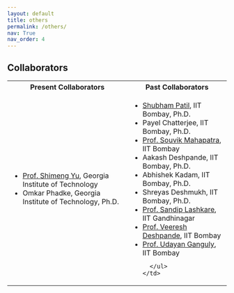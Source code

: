 ```yaml
---
layout: default
title: others
permalink: /others/
nav: True
nav_order: 4
---
```


<!-- <h2><strong>Workshops</strong> and Teaching Responsibilities</h2> -->

<h2><strong>Collaborators</strong></h2>
<!-- #Collaborators -->  

<table>
  <tr>
    <th>Present Collaborators</th>
    <th>Past Collaborators</th>
  </tr>
  <tr>
    <td>
      <ul>
        <li><a href = "https://shimeng.ece.gatech.edu/professor/">Prof. Shimeng Yu</a>, Georgia Institute of Technology</li>
        <li>Omkar Phadke, Georgia Institute of Technology, Ph.D.</li>
      </ul>
    </td>
    <td>
      <ul>
        <li><a href = "https://sites.google.com/view/shubhampatil2107/home/">Shubham Patil</a>, IIT Bombay, Ph.D.</li>
        <li>Payel Chatterjee, IIT Bombay, Ph.D.</li>
        <li><a href="https://www.ee.iitb.ac.in/wiki/faculty/souvik">Prof. Souvik Mahapatra</a>, IIT Bombay</li>
        <li>Aakash Deshpande, IIT Bombay, Ph.D.</li>
        <li>Abhishek Kadam, IIT Bombay, Ph.D.</li>
        <li>Shreyas Deshmukh, IIT Bombay, Ph.D.</li>
        <li><a href="https://iitgn.ac.in/faculty/ee/fac-sandip">Prof. Sandip Lashkare</a>, IIT Gandhinagar</li>
        <li><a href="https://www.ee.iitb.ac.in/web/people/veeresh-deshpande/">Prof. Veeresh Deshpande</a>, IIT Bombay</li>
        <li><a href="https://www.ee.iitb.ac.in/web/people/udayan-ganguly/">Prof. Udayan Ganguly</a>, IIT Bombay</li>

      </ul>
    </td>
  </tr>
</table>



